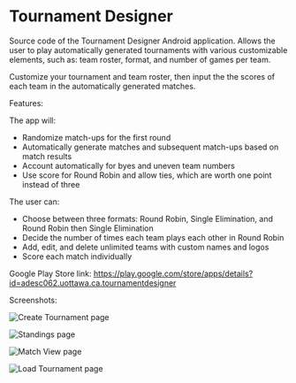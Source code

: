 # Tournament Designer
Source code of the Tournament Designer Android application. 
Allows the user to play automatically generated tournaments with various customizable elements,
such as: team roster, format, and number of games per team.

Customize your tournament and team roster, then input the the scores of each team in the automatically generated matches.

Features:

The app will: 
- Randomize match-ups for the first round
- Automatically generate matches and subsequent match-ups based on match results
- Account automatically for byes and uneven team numbers
- Use score for Round Robin and allow ties, which are worth one point instead of three

The user can:
- Choose between three formats: Round Robin, Single Elimination, and Round Robin then Single Elimination
- Decide the number of times each team plays each other in Round Robin
- Add, edit, and delete unlimited teams with custom names and logos
- Score each match individually

Google Play Store link: https://play.google.com/store/apps/details?id=adesc062.uottawa.ca.tournamentdesigner

Screenshots:

![Create Tournament page](https://github.com/AlexisDeschamps/TournamentDesigner/blob/screenshots/createTournamentActivity.png "Create Tournament page")

![Standings page](https://github.com/AlexisDeschamps/TournamentDesigner/blob/screenshots/standingsActivity.png "Standings page")

![Match View page](https://github.com/AlexisDeschamps/TournamentDesigner/blob/screenshots/matchViewActivity.png "Match View page")

![Load Tournament page](https://github.com/AlexisDeschamps/TournamentDesigner/blob/screenshots/loadTournamentActivity.png "Load Tournament page")

